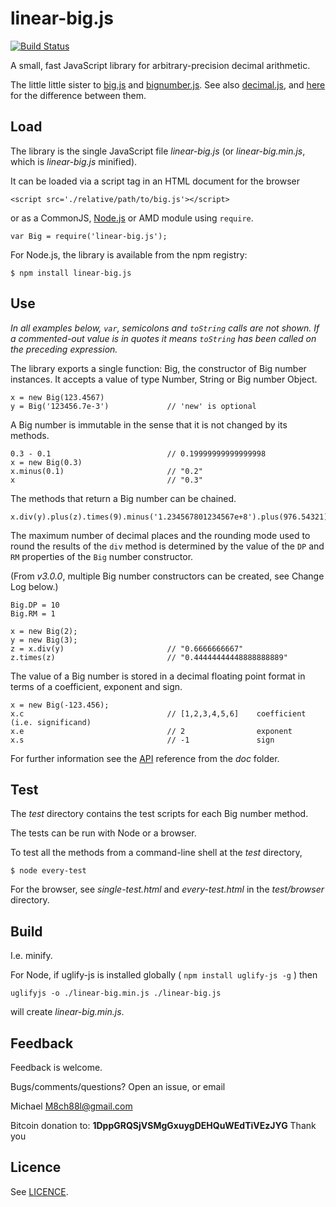 
# linear-big.js

[![Build Status](https://travis-ci.org/javiercejudo/linear-big.js.svg?branch=master)](https://travis-ci.org/javiercejudo/linear-big.js)

A small, fast JavaScript library for arbitrary-precision decimal arithmetic.

The little little sister to [big.js](https://github.com/MikeMcl/big.js/) and [bignumber.js](https://github.com/MikeMcl/bignumber.js/).
See also [decimal.js](https://github.com/MikeMcl/decimal.js/), and [here](https://github.com/MikeMcl/big.js/wiki) for the difference between them.

## Load

The library is the single JavaScript file *linear-big.js* (or *linear-big.min.js*, which is *linear-big.js* minified).

It can be loaded via a script tag in an HTML document for the browser

    <script src='./relative/path/to/big.js'></script>

or as a CommonJS, [Node.js](http://nodejs.org) or AMD module using `require`.

    var Big = require('linear-big.js');

For Node.js, the library is available from the npm registry:

    $ npm install linear-big.js



## Use

*In all examples below, `var`, semicolons and `toString` calls are not shown.
If a commented-out value is in quotes it means `toString` has been called on the preceding expression.*

The library exports a single function: Big, the constructor of Big number instances.
It accepts a value of type Number, String or Big number Object.

    x = new Big(123.4567)
    y = Big('123456.7e-3')             // 'new' is optional

A Big number is immutable in the sense that it is not changed by its methods.

    0.3 - 0.1                          // 0.19999999999999998
    x = new Big(0.3)
    x.minus(0.1)                       // "0.2"
    x                                  // "0.3"

The methods that return a Big number can be chained.

    x.div(y).plus(z).times(9).minus('1.234567801234567e+8').plus(976.54321).div('2598.11772')

The maximum number of decimal places and the rounding mode used to round the results of the `div`
method is determined by the value of the `DP` and `RM` properties of the `Big` number constructor.  

(From *v3.0.0*, multiple Big number constructors can be created, see Change Log below.)

    Big.DP = 10
    Big.RM = 1

    x = new Big(2);
    y = new Big(3);
    z = x.div(y)                       // "0.6666666667"
    z.times(z)                         // "0.44444444448888888889"

The value of a Big number is stored in a decimal floating point format in terms of a coefficient, exponent and sign.

    x = new Big(-123.456);
    x.c                                // [1,2,3,4,5,6]    coefficient (i.e. significand)
    x.e                                // 2                exponent
    x.s                                // -1               sign

For further information see the [API](http://mikemcl.github.io/big.js/) reference from the *doc* folder.

## Test

The *test* directory contains the test scripts for each Big number method.

The tests can be run with Node or a browser.

To test all the methods from a command-line shell at the *test* directory,

    $ node every-test

For the browser, see *single-test.html* and *every-test.html* in the *test/browser* directory.

## Build

I.e. minify.

For Node, if uglify-js is installed globally ( `npm install uglify-js -g` ) then

    uglifyjs -o ./linear-big.min.js ./linear-big.js

will create *linear-big.min.js*.

## Feedback

Feedback is welcome.

Bugs/comments/questions?
Open an issue, or email

Michael
<a href="mailto:M8ch88l@gmail.com">M8ch88l@gmail.com</a>

Bitcoin donation to:
**1DppGRQSjVSMgGxuygDEHQuWEdTiVEzJYG**
Thank you

## Licence

See [LICENCE](LICENCE).
